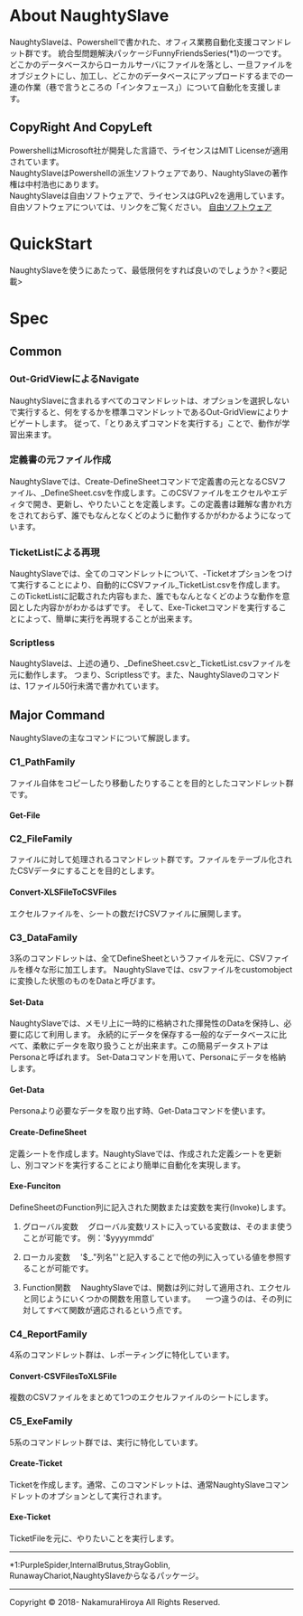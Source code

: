 # About NaughtySlave
NaughtySlaveは、Powershellで書かれた、オフィス業務自動化支援コマンドレット群です。
統合型問題解決パッケージFunnyFriendsSeries(*1)の一つです。
どこかのデータベースからローカルサーバにファイルを落とし、一旦ファイルをオブジェクトにし、加工し、どこかのデータベースにアップロードするまでの一連の作業（巷で言うところの「インタフェース」）について自動化を支援します。

## CopyRight And CopyLeft
PowershellはMicrosoft社が開発した言語で、ライセンスはMIT Licenseが適用されています。  
NaughtySlaveはPowershellの派生ソフトウェアであり、NaughtySlaveの著作権は中村浩也にあります。  
NaughtySlaveは自由ソフトウェアで、ライセンスはGPLv2を適用しています。自由ソフトウェアについては、リンクをご覧ください。
[自由ソフトウェア](https://www.gnu.org/philosophy/free-sw.ja.html "GNU") 

# QuickStart
NaughtySlaveを使うにあたって、最低限何をすれば良いのでしょうか？<要記載>  

# Spec
## Common
### Out-GridViewによるNavigate
NaughtySlaveに含まれるすべてのコマンドレットは、オプションを選択しないで実行すると、何をするかを標準コマンドレットであるOut-GridViewによりナビゲートします。
従って、「とりあえずコマンドを実行する」ことで、動作が学習出来ます。

### 定義書の元ファイル作成
NaughtySlaveでは、Create-DefineSheetコマンドで定義書の元となるCSVファイル、_DefineSheet.csvを作成します。このCSVファイルをエクセルやエディタで開き、更新し、やりたいことを定義します。この定義書は難解な書かれ方をされておらず、誰でもなんとなくどのように動作するかがわかるようになっています。

### TicketListによる再現
NaughtySlaveでは、全てのコマンドレットについて、-Ticketオプションをつけて実行することにより、自動的にCSVファイル_TicketList.csvを作成します。  
このTicketListに記載された内容もまた、誰でもなんとなくどのような動作を意図とした内容かがわかるはずです。
そして、Exe-Ticketコマンドを実行することによって、簡単に実行を再現することが出来ます。

### Scriptless
NaughtySlaveは、上述の通り、_DefineSheet.csvと_TicketList.csvファイルを元に動作します。
つまり、Scriptlessです。また、NaughtySlaveのコマンドは、1ファイル50行未満で書かれています。

## Major Command
NaughtySlaveの主なコマンドについて解説します。

### C1_PathFamily
ファイル自体をコピーしたり移動したりすることを目的としたコマンドレット群です。
#### Get-File

### C2_FileFamily 
ファイルに対して処理されるコマンドレット群です。ファイルをテーブル化されたCSVデータにすることを目的とします。

#### Convert-XLSFileToCSVFiles
エクセルファイルを、シートの数だけCSVファイルに展開します。

### C3_DataFamily
3系のコマンドレットは、全てDefineSheetというファイルを元に、CSVファイルを様々な形に加工します。
NaughtySlaveでは、csvファイルをcustomobjectに変換した状態のものをDataと呼びます。

#### Set-Data
NaughtySlaveでは、メモリ上に一時的に格納された揮発性のDataを保持し、必要に応じて利用します。
永続的にデータを保存する一般的なデータベースに比べて、柔軟にデータを取り扱うことが出来ます。この簡易データストアはPersonaと呼ばれます。
Set-Dataコマンドを用いて、Personaにデータを格納します。

#### Get-Data
Personaより必要なデータを取り出す時、Get-Dataコマンドを使います。

#### Create-DefineSheet
定義シートを作成します。NaughtySlaveでは、作成された定義シートを更新し、別コマンドを実行することにより簡単に自動化を実現します。

#### Exe-Funciton
DefineSheetのFunction列に記入された関数または変数を実行(Invoke)します。

1. グローバル変数
　グローバル変数リストに入っている変数は、そのまま使うことが可能です。
 例：'$yyyymmdd'

2. ローカル変数
　'$_."列名"'と記入することで他の列に入っている値を参照することが可能です。
 
3. Function関数
　NaughtySlaveでは、関数は列に対して適用され、エクセルと同じようにいくつかの関数を用意しています。
　一つ違うのは、その列に対してすべて関数が適応されるという点です。

### C4_ReportFamily
4系のコマンドレット群は、レポーティングに特化しています。

#### Convert-CSVFilesToXLSFile
複数のCSVファイルをまとめて1つのエクセルファイルのシートにします。

### C5_ExeFamily
5系のコマンドレット群では、実行に特化しています。

#### Create-Ticket
Ticketを作成します。通常、このコマンドレットは、通常NaughtySlaveコマンドレットのオプションとして実行されます。

#### Exe-Ticket
TicketFileを元に、やりたいことを実行します。

---
*1:PurpleSpider,InternalBrutus,StrayGoblin,  
  RunawayChariot,NaughtySlaveからなるパッケージ。

---

Copyright © 2018- NakamuraHiroya All Rights Reserved.
